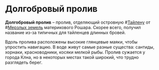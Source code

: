 # Долгобровый пролив

**Долгобровый пролив** – пролив, отделяющий островную #[Тайлену](locations/thaylenah) от #[Мерзлых земель](locations/frostlands) материкового Рошара. Скорее всего, получил название из-за типичных для тайленцев длинных бровей.

Вдоль пролива расположены высокие глянцевые маяки, чтобы упростить навигацию. В воде живут самые разные существа: сантиды, хорнаки, красноводники, косяки мелкой рыбы. Пролив сужается у города Клна, но в некоторых местах такой широкий, что трудно разглядеть берег.
